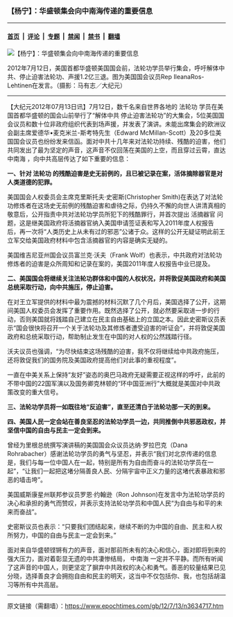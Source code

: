 ### 【杨宁】：华盛顿集会向中南海传递的重要信息

---

#### [首页](../../../..?n3634717) &nbsp;|&nbsp; [评论](../../../../../epoch-comment?n3634717) &nbsp;|&nbsp; [专题](../../../../../epoch-special?n3634717) &nbsp;|&nbsp; [禁闻](../../../../../epoch-news?n3634717) &nbsp;|&nbsp; [禁书](../../../../../books?n3634717) &nbsp;|&nbsp; [翻墙](https://github.com/gfw-breaker/nogfw/blob/master/README.md?n3634717)


<div><img alt="【杨宁】：华盛顿集会向中南海传递的重要信息" class="attachment-djy_600_400 size-djy_600_400 wp-post-image" src="https://i.epochtimes.com/assets/uploads/2012/07/1207131938162039-600x400.jpg"/>
<div class="caption">
 <p>
  2012年7月12日，美国首都华盛顿美国国会前，法轮功学员举行集会，呼吁解体中共、停止迫害法轮功、声援1.2亿三退。图为美国国会议员Rep IleanaRos-Lehtinen在发言。（摄影：马有志／大纪元）
 </p>
</div></div><hr/><div class="post_content" id="artbody" itemprop="articleBody">
 <!-- article content begin -->
 <p>
  【大纪元2012年07月13日讯】7月12日，数千名来自世界各地的
  <ok href="https://www.epochtimes.com/gb/tag/%E6%B3%95%E8%BD%AE%E5%8A%9F.html">
   法轮功
  </ok>
  学员在美国首都华盛顿的国会山前举行了“解体中共 停止迫害法轮功”的大集会，5位美国国会议员和数十位非政府组织代表到场声援，并发表了演讲。未能出席集会的欧洲议会副主席爱德华•麦克米兰-斯考特先生（Edward McMillan-Scott）及20多位美国国会议员也纷纷发来信函。面对中共十几年来对法轮功持续、残酷的迫害，他们共同发出了最为坚定的声音，这声音不仅回荡在美国的上空，而且穿过云霄，直达
  <ok href="https://www.epochtimes.com/gb/tag/%E4%B8%AD%E5%8D%97%E6%B5%B7.html">
   中南海
  </ok>
  ，向中共高层传达了如下重要的信息：
 </p>
 <p>
  <b>
   一、针对
   <ok href="https://www.epochtimes.com/gb/tag/%E6%B3%95%E8%BD%AE%E5%8A%9F.html">
    法轮功
   </ok>
   的残酷迫害是史无前例的，且已被记录在案，活体摘除器官是对人类道德的犯罪。
  </b>
 </p>
 <p>
  美国国会人权委员会主席克里斯托夫·史密斯(Christopher Smith)在表达了对法轮功修炼者在这场史无前例的残酷迫害和虐待之际，仍持久不懈的向世人讲清真相的敬意后，公开指责中共对法轮功学员所犯下的残酷罪行，并首次提出
  <ok href="https://www.epochtimes.com/gb/tag/%E6%B4%BB%E6%91%98%E5%99%A8%E5%AE%98.html">
   活摘器官
  </ok>
  问题，这是继美国政府将活摘器官纳入美国申请签证表和写入2011年度人权报告后，再一次将“人类历史上从未有过的邪恶”公诸于众。这样的公开无疑证明此前王立军交给美国政府材料中包含活摘器官的内容是确实无疑的。
 </p>
 <p>
  美国维吉尼亚州国会议员富兰克·沃夫（Frank Wolf）也表示，中共政府对法轮功修炼者的迫害是众所周知和记录在案的，美国2011年度人权报告中业已提及。
 </p>
 <p>
  <b>
   二、美国国会将继续关注法轮功群体和中国的人权状况，并将敦促美国政府和美国总统采取行动，向中共施压，停止迫害。
  </b>
 </p>
 <p>
  在对王立军提供的材料中最为震撼的材料沉默了几个月后，美国选择了公开，这期间美国人权委员会发挥了重要作用。既然选择了公开，就必然要采取进一步的行动，否则美国就将践踏自己建立在民主自由基础上的立国之本。因此史密斯议员表示“国会很快将召开一个关于法轮功及其修炼者遭受迫害的听证会”，并将敦促美国政府和总统采取行动，帮助制止发生在中国的对人权的公然践踏行径。
 </p>
 <p>
  沃夫议员也强调，“为尽快结束这场残酷的迫害，我不仅将继续给中共政府施压，还将敦促我们的国务院及美国政府提高他们对此事的重视程度”。
 </p>
 <p>
  一直在中美关系上保持“友好”姿态的奥巴马政府无疑需要正视这样的呼吁，此前的不带中国的22国军演以及国务卿克林顿的“环中国亚洲行”大概就是美国对中共政策改变的重大信号。
 </p>
 <p>
  <b>
   三、法轮功学员将一如既往地“反迫害”，直至还清白于法轮功那一天的到来。
  </b>
 </p>
 <p>
  <b>
   四、美国人民一定会站在善良坚忍的法轮功学员一边，共同推倒中共邪恶政权，并坚信中国的自由与民主一定会到来。
  </b>
 </p>
 <p>
  曾经为里根总统撰写演讲稿的美国国会众议员达纳‧罗拉巴克（Dana Rohrabacher）感谢法轮功学员的勇气与坚忍，并表示“我们对北京传递的信息是，我们与每一位中国人在一起，特别是所有为自由而奋斗的法轮功学员在一起”，“让我们一起把这堵分隔善良人民、分隔宇宙中正义力量的这堵代表暴政和邪恶的墙击垮”。
 </p>
 <p>
  美国威斯康星州联邦参议员罗恩·约翰逊（Ron Johnson)在发言中为法轮功学员的决心和承担的勇气而赞叹，并表示支持法轮功学员和中国人民“为自由与和平的未来而奋战”。
 </p>
 <p>
  史密斯议员也表示：“只要我们团结起来，继续不断的为中国的自由、民主和人权所努力，中国的自由与民主一定会到来。”
 </p>
 <p>
  面对来自华盛顿铿锵有力的声音，面对那前所未有的决心和信心，面对即将到来的强大压力，面对着彰显无遗的中共凄惨结局，
  <ok href="https://www.epochtimes.com/gb/tag/%E4%B8%AD%E5%8D%97%E6%B5%B7.html">
   中南海
  </ok>
  一定并不平静。而所有听闻了这声音的中国人，则更坚定了摒弃中共政权的决心和勇气。善恶的较量结果已见分晓，选择善良才会拥抱自由和民主的明天，这当中不仅包括你、我，也包括胡温习等所有中共高层。
 </p>
 <p>
  <p>
  </p>
  <!-- article content end -->
  <div id="below_article_ad">
  </div>
 </p>
</div>


---

原文链接（需翻墙）：https://www.epochtimes.com/gb/12/7/13/n3634717.htm